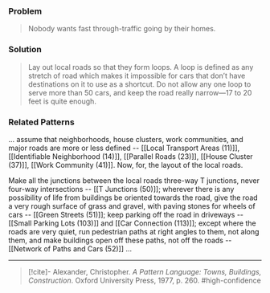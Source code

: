 ### Problem
>Nobody wants fast through-traffic going by their homes.

### Solution
>Lay out local roads so that they form loops. A loop is defined as any stretch of road which makes it impossible for cars that don’t have destinations on it to use as a shortcut. Do not allow any one loop to serve more than 50 cars, and keep the road really narrow—17 to 20 feet is quite enough.

### Related Patterns
... assume that neighborhoods, house clusters, work communities, and major roads are more or less defined -- [[Local Transport Areas (11)]], [[Identifiable Neighborhood (14)]], [[Parallel Roads (23)]], [[House Cluster (37)]], [[Work Community (41)]]. Now, for, the layout of the local roads.

Make all the junctions between the local roads three-way T junctions, never four-way intersections -- [[T Junctions (50)]]; wherever there is any possibility of life from buildings be oriented towards the road, give the road a very rough surface of grass and gravel, with paving stones for wheels of cars -- [[Green Streets (51)]]; keep parking off the road in driveways -- [[Small Parking Lots (103)]] and [[Car Connection (113)]]; except where the roads are very quiet, run pedestrian paths at right angles to them, not along them, and make buildings open off these paths, not off the roads -- [[Network of Paths and Cars (52)]] ...

---
> [!cite]- Alexander, Christopher. _A Pattern Language: Towns, Buildings, Construction_. Oxford University Press, 1977, p. 260.
> #high-confidence 